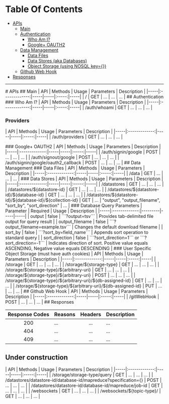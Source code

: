 # Table Of Contents
 - [APIs](#apis)
    - [Main](#apis-main)
    - [Authentication](#auth)
        - [Who Am I?](#auth-whoami)
        - [Google+ OAUTH2](#google-oauth2)
    - [Data Management](#data-mgmt)
        - [Data Files](#data-files)
        - [Data Stores (aka Databases)](#data-stores)
        - [Object Storage (using NOSQL key={})](#data-nosql)
    - [Github Web Hook](#git-webhook)
 - [Responses](#apis-responses)

----

<a name="apis"/>
# APIs

<a name="apis-main"/>
## Main
| API | Methods | Usage | Parameters | Description |
|-----|:-------------:|-----|-----|:-----:|-----|
| / | GET | ... | ... | ... |

<a name="auth"/>
## Authentication

<a name="auth-whoami"/>
### Who Am I?
| API | Methods | Usage | Parameters | Description |
|-----|:-------------:|-----|-----|:-----:|-----|
| /auth/whoami | GET | ... | ... | ... |

### Providers
| API | Methods | Usage | Parameters | Description |
|-----|:-------------:|-----|-----|:-----:|-----|
| /auth/providers | GET | ... | ... | ... |

<a name="google-oauth2"/>
### Google+ OAUTH2
| API | Methods | Usage | Parameters | Description |
|-----|:-------------:|-----|-----|:-----:|-----|
| /auth/signin/google | POST | ... | ... | ... |
| /auth/signout/google | POST | ... | ... | ... |
| /auth/signin/google/oauth2_callback | POST | ... | ... | ... |

<a name="data-mgmt"/>
## Data Management

<a name="data-files"/>
### Data Files
| API | Methods | Usage | Parameters | Description |
|-----|:-------------:|-----|-----|:-----:|-----|
| /data | GET | ... | ... | ... |

<a name="data-stores"/>
### Data Stores
| API | Methods | Usage | Parameters | Description |
|-----|:-------------:|-----|-----|:-----:|-----|
| /datastores | GET | ... | ... | ... |
| /datastores/${datastore-id} | GET | ... | ... | ... |
| /datastores/${datastore-id}/${database-id} | GET | ... | ... | ... |
| /datastores/${datastore-id}/${database-id}/${collection-id} | GET | ... | "output", "output_filename", "sort_by", "sort_direction"  | ... |

<a name="db-query-params"/>
### Database Query Parameters
| Parameter | Required | Usage | Description |
|-----|:-------------:|---------|-----|-----|
| output | false | ```?output=tsv``` | Provides tab-delimited file output for query result | 
| output_filename | false | ```?output_filename=example.tsv``` | Changes the default download filename |
| sort_by | false | ```?sort_by=field_name``` | Appends sort operation to standard query |
| sort_direction | false | ```?sort_direction=1``` or ```?sort_direction=-1``` | Indicates direction of sort. Positive value equals ASCENDING, Negative value equals DESCENDING |

<a name="data-nosql"/>
### User Specific Object Storage (must have auth cookies)
| API | Methods | Usage | Parameters | Description |
|-----|:-------------:|-----|-----|:-----:|-----|
| /storage | GET | ... | ... | ... |
| /storage/${storage-type} | GET | ... | ... | ... |
| /storage/${storage-type}/${arbitrary-uri} | GET | ... | ... | ... |
| /storage/${storage-type}/${arbitrary-uri} | POST | ... | ... | ... |
| /storage/${storage-type}/${arbitrary-uri}/${db-assigned-id} | GET | ... | ... | ... |
| /storage/${storage-type}/${arbitrary-uri}/${db-assigned-id} | PUT | ... | ... | ... |

<a name="git-webhook"/>
## Github Web Hook
| API | Methods | Usage | Parameters | Description |
|-----|:-------------:|-----|-----|:-----:|-----|
| /gitWebHook | POST | ... | ... | ... |

<a name="apis-responses"/>
## Responses

| Response Codes | Reasons | Headers | Description |
|:-------------:|-----|:-----:|-----|
| 200 | ... | ... | ... |
| 404 | ... | ... | ... |
| 409 | ... | ... | ... |

## Under construction
| API | Methods | Usage | Parameters | Description |
|-----|:-------------:|-----|-----|:-----:|-----|
| /storage/storage-type/query | GET | ... | ... | ... |
| /datastores/datastore-id/database-id/mapreduce?specification={} | POST | ... | ... | ... |
| /datastores/datastore-id/database-id/mapreduce/job-id | GET | ... | ... | ... |
| /websockets | GET | ... | ... | ... |
| /websockets/${topic-type}/<topic-id> | GET | ... | ... | ... |
